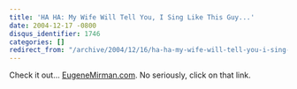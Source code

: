 ```yaml
---
title: 'HA HA: My Wife Will Tell You, I Sing Like This Guy...'
date: 2004-12-17 -0800
disqus_identifier: 1746
categories: []
redirect_from: "/archive/2004/12/16/ha-ha-my-wife-will-tell-you-i-sing-like-this-guy.aspx/"
---
```


Check it out... [EugeneMirman.com](http://www.eugenemirman.com/). No
seriously, click on that link.

